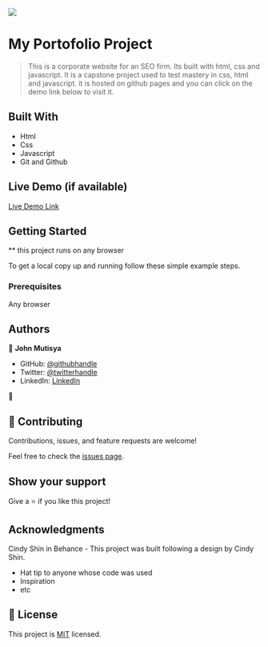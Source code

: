 ![](https://img.shields.io/badge/Microverse-blueviolet)

# My Portofolio Project

> This is a corporate website for an SEO firm. Its built with html, css and javascript. It is a capstone project used to test mastery in css, html and javascript. it is hosted on github pages and you can click on the demo link below to visit it. 

## Built With

- Html
- Css
- Javascript
- Git and Github


## Live Demo (if available)

[Live Demo Link](https://johnkioko.github.io/Capstone-Web-Project/index.html)


## Getting Started

** this project runs on any browser


To get a local copy up and running follow these simple example steps.

### Prerequisites

Any browser



## Authors

👤 **John Mutisya**

- GitHub: [@githubhandle](https://github.com/johnkioko)
- Twitter: [@twitterhandle](https://twitter.com/@john_the_web_dev)
- LinkedIn: [LinkedIn](https://linkedin.com/in/johnkioko)

👤

## 🤝 Contributing

Contributions, issues, and feature requests are welcome!

Feel free to check the [issues page](../../issues/).

## Show your support

Give a ⭐️ if you like this project!

## Acknowledgments

Cindy Shin in Behance - This project was built following a design by Cindy Shin.

- Hat tip to anyone whose code was used
- Inspiration
- etc

## 📝 License

This project is [MIT](./MIT.MD) licensed.